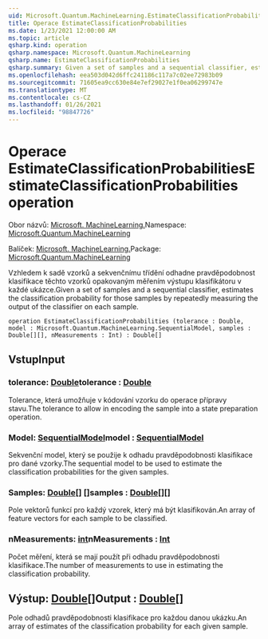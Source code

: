 ```yaml
---
uid: Microsoft.Quantum.MachineLearning.EstimateClassificationProbabilities
title: Operace EstimateClassificationProbabilities
ms.date: 1/23/2021 12:00:00 AM
ms.topic: article
qsharp.kind: operation
qsharp.namespace: Microsoft.Quantum.MachineLearning
qsharp.name: EstimateClassificationProbabilities
qsharp.summary: Given a set of samples and a sequential classifier, estimates the classification probability for those samples by repeatedly measuring the output of the classifier on each sample.
ms.openlocfilehash: eea503d042d6ffc241186c117a7c02ee72983b09
ms.sourcegitcommit: 71605ea9cc630e84e7ef29027e1f0ea06299747e
ms.translationtype: MT
ms.contentlocale: cs-CZ
ms.lasthandoff: 01/26/2021
ms.locfileid: "98847726"
---
```

# <a name="estimateclassificationprobabilities-operation"></a><span data-ttu-id="f54b9-102">Operace EstimateClassificationProbabilities</span><span class="sxs-lookup"><span data-stu-id="f54b9-102">EstimateClassificationProbabilities operation</span></span>

<span data-ttu-id="f54b9-103">Obor názvů: [Microsoft. MachineLearning.](xref:Microsoft.Quantum.MachineLearning)</span><span class="sxs-lookup"><span data-stu-id="f54b9-103">Namespace: [Microsoft.Quantum.MachineLearning](xref:Microsoft.Quantum.MachineLearning)</span></span>

<span data-ttu-id="f54b9-104">Balíček: [Microsoft. MachineLearning.](https://nuget.org/packages/Microsoft.Quantum.MachineLearning)</span><span class="sxs-lookup"><span data-stu-id="f54b9-104">Package: [Microsoft.Quantum.MachineLearning](https://nuget.org/packages/Microsoft.Quantum.MachineLearning)</span></span>


<span data-ttu-id="f54b9-105">Vzhledem k sadě vzorků a sekvenčnímu třídění odhadne pravděpodobnost klasifikace těchto vzorků opakovaným měřením výstupu klasifikátoru v každé ukázce.</span><span class="sxs-lookup"><span data-stu-id="f54b9-105">Given a set of samples and a sequential classifier, estimates the classification probability for those samples by repeatedly measuring the output of the classifier on each sample.</span></span>

```qsharp
operation EstimateClassificationProbabilities (tolerance : Double, model : Microsoft.Quantum.MachineLearning.SequentialModel, samples : Double[][], nMeasurements : Int) : Double[]
```


## <a name="input"></a><span data-ttu-id="f54b9-106">Vstup</span><span class="sxs-lookup"><span data-stu-id="f54b9-106">Input</span></span>

### <a name="tolerance--double"></a><span data-ttu-id="f54b9-107">tolerance: [Double](xref:microsoft.quantum.lang-ref.double)</span><span class="sxs-lookup"><span data-stu-id="f54b9-107">tolerance : [Double](xref:microsoft.quantum.lang-ref.double)</span></span>

<span data-ttu-id="f54b9-108">Tolerance, která umožňuje v kódování vzorku do operace přípravy stavu.</span><span class="sxs-lookup"><span data-stu-id="f54b9-108">The tolerance to allow in encoding the sample into a state preparation operation.</span></span>


### <a name="model--sequentialmodel"></a><span data-ttu-id="f54b9-109">Model: [SequentialModel](xref:Microsoft.Quantum.MachineLearning.SequentialModel)</span><span class="sxs-lookup"><span data-stu-id="f54b9-109">model : [SequentialModel](xref:Microsoft.Quantum.MachineLearning.SequentialModel)</span></span>

<span data-ttu-id="f54b9-110">Sekvenční model, který se použije k odhadu pravděpodobnosti klasifikace pro dané vzorky.</span><span class="sxs-lookup"><span data-stu-id="f54b9-110">The sequential model to be used to estimate the classification probabilities for the given samples.</span></span>


### <a name="samples--double"></a><span data-ttu-id="f54b9-111">Samples: [Double](xref:microsoft.quantum.lang-ref.double)[] []</span><span class="sxs-lookup"><span data-stu-id="f54b9-111">samples : [Double](xref:microsoft.quantum.lang-ref.double)[][]</span></span>

<span data-ttu-id="f54b9-112">Pole vektorů funkcí pro každý vzorek, který má být klasifikován.</span><span class="sxs-lookup"><span data-stu-id="f54b9-112">An array of feature vectors for each sample to be classified.</span></span>


### <a name="nmeasurements--int"></a><span data-ttu-id="f54b9-113">nMeasurements: [int](xref:microsoft.quantum.lang-ref.int)</span><span class="sxs-lookup"><span data-stu-id="f54b9-113">nMeasurements : [Int](xref:microsoft.quantum.lang-ref.int)</span></span>

<span data-ttu-id="f54b9-114">Počet měření, která se mají použít při odhadu pravděpodobnosti klasifikace.</span><span class="sxs-lookup"><span data-stu-id="f54b9-114">The number of measurements to use in estimating the classification probability.</span></span>



## <a name="output--double"></a><span data-ttu-id="f54b9-115">Výstup: [Double](xref:microsoft.quantum.lang-ref.double)[]</span><span class="sxs-lookup"><span data-stu-id="f54b9-115">Output : [Double](xref:microsoft.quantum.lang-ref.double)[]</span></span>

<span data-ttu-id="f54b9-116">Pole odhadů pravděpodobnosti klasifikace pro každou danou ukázku.</span><span class="sxs-lookup"><span data-stu-id="f54b9-116">An array of estimates of the classification probability for each given sample.</span></span>